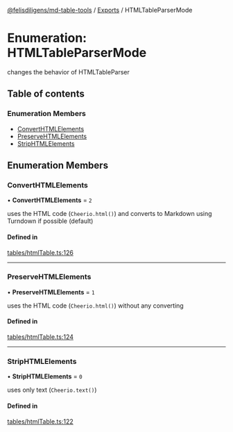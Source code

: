 [@felisdiligens/md-table-tools](../README.md) / [Exports](../modules.md) / HTMLTableParserMode

# Enumeration: HTMLTableParserMode

changes the behavior of HTMLTableParser

## Table of contents

### Enumeration Members

- [ConvertHTMLElements](HTMLTableParserMode.md#converthtmlelements)
- [PreserveHTMLElements](HTMLTableParserMode.md#preservehtmlelements)
- [StripHTMLElements](HTMLTableParserMode.md#striphtmlelements)

## Enumeration Members

### ConvertHTMLElements

• **ConvertHTMLElements** = ``2``

uses the HTML code (`Cheerio.html()`) and converts to Markdown using Turndown if possible (default)

#### Defined in

[tables/htmlTable.ts:126](https://github.com/FelisDiligens/md-table-tools/blob/7054713/src/tables/htmlTable.ts#L126)

___

### PreserveHTMLElements

• **PreserveHTMLElements** = ``1``

uses the HTML code (`Cheerio.html()`) without any converting

#### Defined in

[tables/htmlTable.ts:124](https://github.com/FelisDiligens/md-table-tools/blob/7054713/src/tables/htmlTable.ts#L124)

___

### StripHTMLElements

• **StripHTMLElements** = ``0``

uses only text (`Cheerio.text()`)

#### Defined in

[tables/htmlTable.ts:122](https://github.com/FelisDiligens/md-table-tools/blob/7054713/src/tables/htmlTable.ts#L122)
